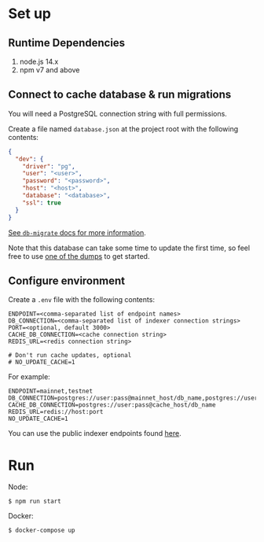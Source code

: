 # Set up

## Runtime Dependencies

1. node.js 14.x
2. npm v7 and above

## Connect to cache database & run migrations

You will need a PostgreSQL connection string with full permissions.

Create a file named `database.json` at the project root with the following contents:

```json
{
  "dev": {
    "driver": "pg",
    "user": "<user>",
    "password": "<password>",
    "host": "<host>",
    "database": "<database>",
    "ssl": true
  }
}
```

[See `db-migrate` docs for more information](https://db-migrate.readthedocs.io/en/latest/Getting%20Started/configuration/).

Note that this database can take some time to update the first time, so feel free to use [one of the dumps](https://drive.google.com/drive/folders/1pzmvYi7aMAAceuItqza7LfwOQQdNYoxi?usp=sharing) to get started.

## Configure environment

Create a `.env` file with the following contents:

```env
ENDPOINT=<comma-separated list of endpoint names>
DB_CONNECTION=<comma-separated list of indexer connection strings>
PORT=<optional, default 3000>
CACHE_DB_CONNECTION=<cache connection string>
REDIS_URL=<redis connection string>

# Don't run cache updates, optional
# NO_UPDATE_CACHE=1
```

For example:

```env
ENDPOINT=mainnet,testnet
DB_CONNECTION=postgres://user:pass@mainnet_host/db_name,postgres://user:pass@testnet_host/db_name
CACHE_DB_CONNECTION=postgres://user:pass@cache_host/db_name
REDIS_URL=redis://host:port
NO_UPDATE_CACHE=1
```

You can use the public indexer endpoints found [here](https://github.com/near/near-indexer-for-explorer#shared-public-access).

# Run

Node:

```
$ npm run start
```

Docker:

```
$ docker-compose up
```
